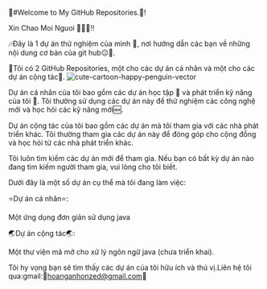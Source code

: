 🍎#Welcome to My GitHub Repositories.🍉!

Xin Chao Moi Nguoi 👋👋👋!!

🎶Đây là 1 dự án thử nghiệm của mình :boy:, nơi hướng dẫn các bạn về những nội dung cơ bản của git hub:neutral_face::kiss:.

🌈Tôi có 2 GitHub Repositories, một cho các dự án cá nhân và một cho các dự án cộng tác🌈.
![cute-cartoon-happy-penguin-vector](https://github.com/nhoxlovew/desktop-tutorial/assets/125419112/f9380020-9717-442a-8e46-c3586895f7bf)

Dự án cá nhân của tôi bao gồm các dự án học tập 📖 và phát triển kỹ năng của tôi 🥇. Tôi thường sử dụng các dự án này để thử nghiệm các công nghệ mới và học hỏi các kỹ năng mới🆕.

Dự án cộng tác của tôi bao gồm các dự án mà tôi tham gia với các nhà phát triển khác. Tôi thường tham gia các dự án này để đóng góp cho cộng đồng và học hỏi từ các nhà phát triển khác.

Tôi luôn tìm kiếm các dự án mới để tham gia. Nếu bạn có bất kỳ dự án nào đang tìm kiếm người tham gia, vui lòng cho tôi biết.

Dưới đây là một số dự án cụ thể mà tôi đang làm việc:

:star:Dự án cá nhân:star::

Một ứng dụng đơn giản sử dụng java

:earth_asia:Dự án cộng tác:earth_asia::

Một thư viện mã mở cho xử lý ngôn ngữ java (chưa triển khai).

Tôi hy vọng bạn sẽ tìm thấy các dự án của tôi hữu ích và thú vị.Liên hệ tôi qua:gmail::eyes:hoanganhonzed@gmail.com:eyes:


